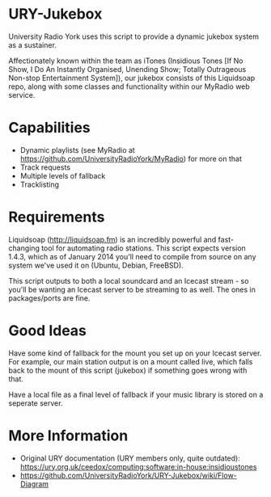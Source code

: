 URY-Jukebox
===========

University Radio York uses this script to provide a dynamic jukebox system as a sustainer.

Affectionately known within the team as iTones (Insidious Tones [If No Show, I Do An Instantly Organised, Unending Show; Totally Outrageous Non-stop Entertainment System]), our jukebox consists of this Liquidsoap repo, along with some classes and functionality within our MyRadio web service.

Capabilities
============

* Dynamic playlists (see MyRadio at https://github.com/UniversityRadioYork/MyRadio) for more on that
* Track requests
* Multiple levels of fallback
* Tracklisting

Requirements
============
Liquidsoap (http://liquidsoap.fm) is an incredibly powerful and fast-changing tool for automating radio stations. This script expects version 1.4.3, which as of January 2014 you'll need to compile from source on any system we've used it on (Ubuntu, Debian, FreeBSD).

This script outputs to both a local soundcard and an Icecast stream - so you'll be wanting an Icecast server to be streaming to as well. The ones in packages/ports are fine.

Good Ideas
============
Have some kind of fallback for the mount you set up on your Icecast server. For example, our main station output is on a mount called live, which falls back to the mount of this script (jukebox) if something goes wrong with that.

Have a local file as a final level of fallback if your music library is stored on a seperate server.

More Information
=================
* Original URY documentation (URY members only, quite outdated): https://ury.org.uk/ceedox/computing:software:in-house:insidioustones
* https://github.com/UniversityRadioYork/URY-Jukebox/wiki/Flow-Diagram
